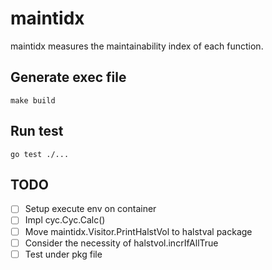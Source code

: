 # maintidx
maintidx measures the maintainability index of each function.

## Generate exec file
```shell
make build
```

## Run test
```shell
go test ./...
```

## TODO
- [ ] Setup execute env on container
- [ ] Impl cyc.Cyc.Calc()
- [ ] Move maintidx.Visitor.PrintHalstVol to halstval package
- [ ] Consider the necessity of halstvol.incrIfAllTrue
- [ ] Test under pkg file
